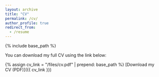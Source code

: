 ```yaml
---
layout: archive
title: "CV"
permalink: /cv/
author_profile: true
redirect_from:
  - /resume
---
```


{% include base_path %}

You can download my full CV using the link below:

{% assign cv_link = "/files/cv.pdf" | prepend: base_path %}
[Download my CV (PDF)]({{ cv_link }})
